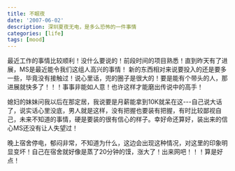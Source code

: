 ```yaml
---
title: 不眠夜
date: '2007-06-02'
description: 深圳夏夜无电，是多么恐怖的一件事情
categories: [life]
tags: [mood]
---
```


最近工作的事情比较顺利！没什么要说的！前段时间的项目熟悉！直到昨天有了进展，MS是最近能令我们这组人高兴的事情！
    新的东西相对来说要投入的还是要多一些，毕竟没有接触过！说心里话，兜的圈子是很大的！要是能有个带头的人，那进展就快多了！！！事事非能如人意！也许这样才能磨出传说中的高手！

媳妇的妹妹问我以后在那定居，我说要是月薪能拿到10K就呆在这---自己说大话了，说实话心里没底，男人就是这样，没有把握也要装有把握，有时比较鄙视自己，未来不知道的事情，硬是要装的很有信心的样子。幸好命还算好，装出来的信心MS还没有让人失望过！

晚上宿舍停电，郁闷非常，不知道为什么，这边会出现这种情况，对这里的印象明显变坏！自己在宿舍就好像是蒸了20分钟的馍，涨大了！出来网吧！！！算是好点！
